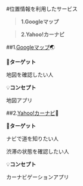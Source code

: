 #位置情報を利用したサービス
>**1.Googleマップ**

>**2.Yahoo!カーナビ**

##1.[Googleマップ](https://maps.google.co.jp/):earth_asia:

:dart:**ターゲット**

地図を確認したい人

:bulb:**コンセプト**

地図アプリ

##2.[Yahoo!カーナビ](https://carnavi.yahoo.co.jp/promo/):car:

:dart:**ターゲット**

ナビで道を知りたい人

渋滞の状態を確認したい人

:bulb:**コンセプト**

カーナビゲーションアプリ
